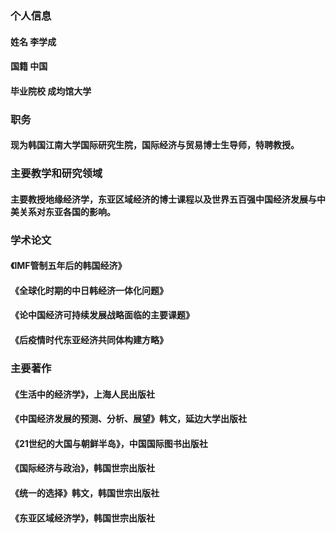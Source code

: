 ### 个人信息
#### 姓名 李学成
#### 国籍 中国
#### 毕业院校 成均馆大学
 
### 职务
#### 现为韩国江南大学国际研究生院，国际经济与贸易博士生导师，特聘教授。

### 主要教学和研究领域
#### 主要教授地缘经济学，东亚区域经济的博士课程以及世界五百强中国经济发展与中美关系对东亚各国的影响。

### 学术论文
#### 《IMF管制五年后的韩国经济》
#### 《全球化时期的中日韩经济一体化问题》
#### 《论中国经济可持续发展战略面临的主要课题》
#### 《后疫情时代东亚经济共同体构建方略》

### 主要著作
#### 《生活中的经济学》，上海人民出版社
#### 《中国经济发展的预测、分析、展望》韩文，延边大学出版社
#### 《21世纪的大国与朝鲜半岛》，中国国际图书出版社
#### 《国际经济与政治》，韩国世宗出版社
#### 《统一的选择》韩文，韩国世宗出版社
#### 《东亚区域经济学》，韩国世宗出版社
